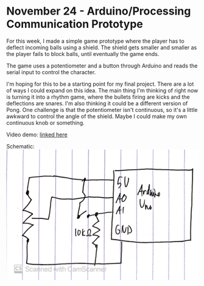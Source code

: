 # November 24 - Arduino/Processing Communication Prototype

For this week, I made a simple game prototype where the player has to deflect incoming balls using a shield. The shield gets smaller and smaller as the player fails to block balls, until eventually the game ends.

The game uses a potentiometer and a button through Arduino and reads the serial input to control the character.

I'm hoping for this to be a starting point for my final project. There are a lot of ways I could expand on this idea. The main thing I'm thinking of right now is turning it into a rhythm game, where the bullets firing are kicks and the deflections are snares. I'm also thinking it could be a different version of Pong. One challenge is that the potentiometer isn't continuous, so it's a little awkward to control the angle of the shield. Maybe I could make my own continuous knob or something.

Video demo: [linked here](https://drive.google.com/file/d/1Br94h9xjNaEC82mAstvNfd3ZLSeEnVra/view?usp=sharing)

Schematic:
<img src="schshshsh.jpg" width="600px">